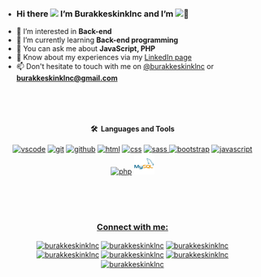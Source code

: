 - ### Hi there <a href="https://github.com/burakkeskinklnc"><img src="https://media.giphy.com/media/hvRJCLFzcasrR4ia7z/giphy.gif" width="5%"></a> I’m Burakkeskinklnc and I’m <a href="https://github.com/burakkeskinklnc"><img src="https://media2.giphy.com/media/MYI6NK4JOGpOzOriEg/giphy.gif?cid=790b7611300646364aae1058a5540585391faa6073ca6d94&rid=giphy.gif" width="9%"></a>🚀
- 👀 I’m interested in **Back-end**
- 🌱 I’m currently learning **Back-end programming**
- 💬 You can ask me about **JavaScript, PHP**
- 📄 Know about my experiences via my [LinkedIn page](https://www.linkedin.com/in/burakkeskinklnc)
- 📫 Don't hesitate to touch with me on [@burakkeskinklnc](https://twitter.com/burakkeskinklnc) or **burakkeskinklnc@gmail.com**
<br><br><br><br><br>
<p align="center">
<b>🛠️&nbsp;&nbsp;Languages&nbsp;and&nbsp;Tools</b>
<br><br>
<a href="https://code.visualstudio.com/"><img src="https://media4.giphy.com/media/SS8CV2rQdlYNLtBCiF/giphy.gif?cid=790b7611a465623f018fea674dd525e4bd860c4454bf3b71&rid=giphy.gif" alt="vscode" width="6%"></a>
<a href="https://git-scm.com/"><img src="https://media0.giphy.com/media/kH6CqYiquZawmU1HI6/giphy.gif?cid=790b7611841a9b09ced3dd913701501e53516cd115af1827&rid=giphy.gif" alt="git" width="11%"></a>
<a href="https://github.com/burakkeskinklnc"><img src="https://media0.giphy.com/media/du3J3cXyzhj75IOgvA/giphy.gif?cid=790b76119c34eae1a9b61b0ad003b8cacfc77aba61bd94f0&rid=giphy.gif" alt="github" width="6%"></a>
<a href="https://www.w3.org/html/"><img src="https://media4.giphy.com/media/XAxylRMCdpbEWUAvr8/giphy.gif?cid=790b761125e42a667db125124440c3ef1467eb52ca37f385&rid=giphy.gif" alt="html" width="6%"></a>
<a href="https://www.w3schools.com/css/"><img src="https://media0.giphy.com/media/fsEaZldNC8A1PJ3mwp/giphy.gif?cid=790b761175bda5119ddbc01bac6fa94fba2d4b66c1e1340c&rid=giphy.gif" alt="css" width="6%"></a>
<a href="https://sass-lang.com" target="_blank"> <img src="https://cdn.jsdelivr.net/gh/devicons/devicon/icons/sass/sass-original.svg" alt="sass" width="6%"/>
<a href="https://getbootstrap.com/"><img src="https://media3.giphy.com/media/Sr8xDpMwVKOHUWDVRD/giphy.gif?cid=790b76114e52658e79d0d971a0ef735038c9c38e5958a692&rid=giphy.gif" alt="bootstrap"  width="6%"></a>
<a href="https://developer.mozilla.org/en-US/docs/Web/JavaScript"><img src="https://media1.giphy.com/media/ln7z2eWriiQAllfVcn/giphy.gif?cid=790b761155359c05a8059cb0335fd9f86a1dbd2ec7b17e07&rid=giphy.gif" alt="javascript"  width="6%"></a>
<a href="https://www.php.net/"><img src="https://media3.giphy.com/media/JqDcpPX8vWahUny0pE/giphy.gif?cid=790b76111c0d6015ae1ca2884490cd8b09532f38d785f7d1&rid=giphy.gif" alt="php" width="9%"></a>
<a href="https://www.mysql.com/" target="_blank"> <img src="https://raw.githubusercontent.com/devicons/devicon/master/icons/mysql/mysql-original-wordmark.svg" alt="mysql" width="8%" />
</p>
<br><br>
<h3 align="center"><br>Connect with me:</h3>
  <p align="center">
<a href="https://twitter.com/burakkeskinklnc" target="blank"><img align="center" src="https://raw.githubusercontent.com/rahuldkjain/github-profile-readme-generator/master/src/images/icons/Social/twitter.svg" alt="burakkeskinklnc" height="30" width="40" /></a>
<a href="https://linkedin.com/in/burakkeskinklnc" target="blank"><img align="center" src="https://raw.githubusercontent.com/rahuldkjain/github-profile-readme-generator/master/src/images/icons/Social/linked-in-alt.svg" alt="burakkeskinklnc" height="30" width="40" /></a>
<a href="https://fb.com/burakkeskinklnc" target="blank"><img align="center" src="https://raw.githubusercontent.com/rahuldkjain/github-profile-readme-generator/master/src/images/icons/Social/facebook.svg" alt="burakkeskinklnc" height="30" width="40" /></a>
<a href="https://instagram.com/burakkeskinklnc" target="blank"><img align="center" src="https://raw.githubusercontent.com/rahuldkjain/github-profile-readme-generator/master/src/images/icons/Social/instagram.svg" alt="burakkeskinklnc" height="30" width="40" /></a>
<a href="https://stackoverflow.com/users/20687795/burak-keskink%c4%b1l%c4%b1n%c3%a7" target="blank"><img align="center" src="https://download.logo.wine/logo/Stack_Overflow/Stack_Overflow-Logo.wine.png" alt="burakkeskinklnc" width="11%" /></a>
<a href="https://dev.to/burakkeskinklnc" target="blank"><img align="center" src="https://cdn.iconscout.com/icon/free/png-256/dev-dot-to-3626951-3029359.png" alt="burakkeskinklnc" width="6%" /></a>
 <a href="https://www.hackerrank.com/burakkeskinklnc" target="blank"><img align="center" src="https://e7.pngegg.com/pngimages/891/900/png-clipart-logo-hackerrank-where-s-weed-java-hacker.png" alt="burakkeskinklnc" width="6%" /></a>
  
    
    
    
   
 </p>
